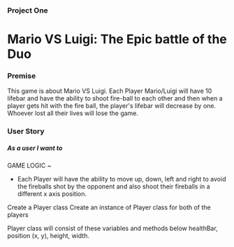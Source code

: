 ### Project One

# Mario VS Luigi: The Epic battle of the Duo

### Premise

This game is about Mario VS Luigi. Each Player Mario/Luigi will have 10 lifebar and have the ability to shoot fire-ball to each other and then when a player gets hit with the fire ball, the player's lifebar will decrease by one. Whoever lost all their lives will lose the game.

### User Story

##### As a user I want to

GAME LOGIC ~

- Each Player will have the ability to move up, down, left and right to avoid the fireballs shot by the opponent and also shoot their fireballs in a different x axis position.

Create a Player class
Create an instance of Player class for both of the players

Player class will consist of these variables and methods below
healthBar, position (x, y), height, width.
